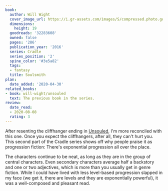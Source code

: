 ```yaml
---
book:
  author: Will Wight
  cover_image_url: https://i.gr-assets.com/images/S/compressed.photo.goodreads.com/books/1474963120l/32283608._SY475_.jpg
  dimensions:
    height: 19
  goodreads: '32283608'
  owned: false
  pages: '286'
  publication_year: '2016'
  series: Cradle
  series_position: '2'
  spine_color: '#3e5a82'
  tags:
  - fantasy
  title: Soulsmith
plan:
  date_added: '2020-04-30'
related_books:
- book: will-wight/unsouled
  text: The previous book in the series.
review:
  date_read:
  - 2020-08-08
  rating: 3
---
```


After resenting the cliffhanger ending in [Unsouled](https://books.rixx.de/will-wight/unsouled/), I'm more reconciled
with this one. Once you expect the cliffhangers, after all, they can't hurt you. This second part of the Cradle series
shows off why people praise it as progression fiction: There's exponential progression all over the place.

The characters continue to be neat, as long as they are in the group of central characters. Even secondary characters
average half a backstory and one or two adjectives, which is more than you usually get in genre fiction. While I could
have lived with less level-based progression slapped in my face (we get it, there are levels and they are exponentially
powerful), it was a well-composed and pleasant read.

